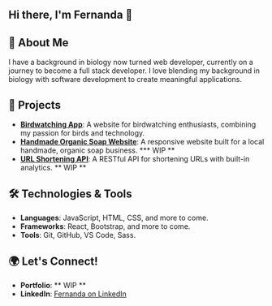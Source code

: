 ## Hi there, I'm Fernanda 👋

## 🌱 About Me
I have a background in biology now turned web developer, currently on a journey to become a full stack developer. I love blending my background in biology with software development to create meaningful applications.

## 💼 Projects
- **[Birdwatching App](https://github.com/username/birdwatching-app)**: A website for birdwatching enthusiasts, combining my passion for birds and technology.
- **[Handmade Organic Soap Website](https://github.com/username/soap-website)**: A responsive website built for a local handmade, organic soap business. *** WIP **
- **[URL Shortening API](https://github.com/username/url-shortening-api)**: A RESTful API for shortening URLs with built-in analytics. ** WIP **


## 🛠️ Technologies & Tools
- **Languages**: JavaScript, HTML, CSS, and more to come.
- **Frameworks**: React, Bootstrap, and more to come.
- **Tools**: Git, GitHub, VS Code, Sass.

## 🌍 Let's Connect!
- **Portfolio**: ** WIP **
- **LinkedIn**: [Fernanda on LinkedIn](https://linkedin.com/in/fernandapazo)
